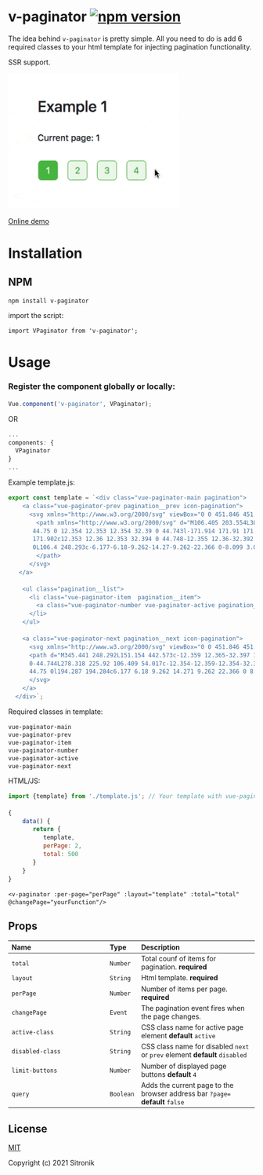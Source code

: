 # v-paginator [![npm version](https://badge.fury.io/js/v-paginator.svg)](https://badge.fury.io/js/v-paginator)

The idea behind `v-paginator` is pretty simple. All you need to do is add 6 required classes to your html template for injecting pagination functionality. 

SSR support.

<img src="https://raw.githubusercontent.com/sitronik/v-paginator/master/img/example1.gif" width="350" />

[Online demo](https://sitronik.github.io/v-paginator/)

# Installation

## NPM

    npm install v-paginator

import the script:

    import VPaginator from 'v-paginator';
    
# Usage

### Register the component globally or locally:

```js
Vue.component('v-paginator', VPaginator);
```

OR

```js
...
components: {
  VPaginator
}
...
```

Example template.js:
```js
export const template = `<div class="vue-paginator-main pagination">
    <a class="vue-paginator-prev pagination__prev icon-pagination">
      <svg xmlns="http://www.w3.org/2000/svg" viewBox="0 0 451.846 451.847" id="arrow-left">
        <path xmlns="http://www.w3.org/2000/svg" d="M106.405 203.554L300.692 9.274c12.36-12.366 32.397-12.366
       44.75 0 12.354 12.353 12.354 32.39 0 44.743l-171.914 171.91 171.91
       171.902c12.353 12.36 12.353 32.394 0 44.748-12.355 12.36-32.392 12.36-44.75
       0L106.4 248.293c-6.177-6.18-9.262-14.27-9.262-22.366 0-8.099 3.091-16.196 9.267-22.373z" data-original="#000000">
        </path>
      </svg>
   </a>

    <ul class="pagination__list">
      <li class="vue-paginator-item  pagination__item">
        <a class="vue-paginator-number vue-paginator-active pagination__number"></a>
      </li>
    </ul>

    <a class="vue-paginator-next pagination__next icon-pagination">
      <svg xmlns="http://www.w3.org/2000/svg" viewBox="0 0 451.846 451.847" id="arrow-right">
      <path d="M345.441 248.292L151.154 442.573c-12.359 12.365-32.397 12.365-44.75 0-12.354-12.354-12.354-32.391
      0-44.744L278.318 225.92 106.409 54.017c-12.354-12.359-12.354-32.394 0-44.748 12.354-12.359 32.391-12.359
      44.75 0l194.287 194.284c6.177 6.18 9.262 14.271 9.262 22.366 0 8.099-3.091 16.196-9.267 22.373z"></path>
      </svg>
    </a>
  </div>`;
```
Required classes in template:

    vue-paginator-main
    vue-paginator-prev
    vue-paginator-item
    vue-paginator-number
    vue-paginator-active
    vue-paginator-next

HTML/JS:
```js
import {template} from './template.js'; // Your template with vue-paginator classes

{
    data() {
       return {
          template,
          perPage: 2,
          total: 500 
       }    
    }
}
```

```vue
<v-paginator :per-page="perPage" :layout="template" :total="total" @changePage="yourFunction"/>
```    
## Props

| Name&nbsp;&nbsp;&nbsp;&nbsp;&nbsp;&nbsp;&nbsp;&nbsp;&nbsp;&nbsp;&nbsp;&nbsp;&nbsp;&nbsp;&nbsp;&nbsp;&nbsp;&nbsp;&nbsp;&nbsp;&nbsp;&nbsp;&nbsp;&nbsp;&nbsp;&nbsp;&nbsp;&nbsp;&nbsp;&nbsp;&nbsp;&nbsp;&nbsp;&nbsp;&nbsp;&nbsp;&nbsp;&nbsp;&nbsp; | Type | Description |
| ----------------- | :--- | :--- |
| `total`      | `Number` | Total counf of items for pagination. **required** |
| `layout`      | `String` | Html template. **required** |
| `perPage`    | `Number` | Number of items per page. **required** |
| `changePage`   | `Event` | The pagination event fires when the page changes. |
| `active-class`      | `String` | CSS class name for active page element **default** `active` |
| `disabled-class` | `String` | CSS class name for disabled `next` or `prev` element **default** `disabled` |
| `limit-buttons`      | `Number` | Number of displayed page buttons **default** `4` |
| `query` | `Boolean` | Adds the current page to the browser address bar `?page=` **default** `false` |

## License

[MIT](http://opensource.org/licenses/MIT)

Copyright (c) 2021 Sitronik

